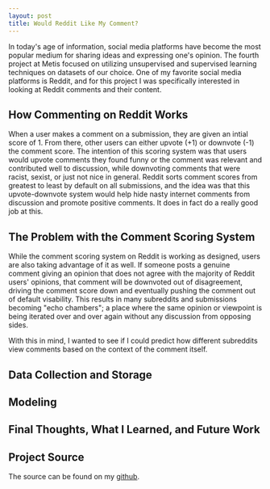 ```yaml
---  
layout: post  
title: Would Reddit Like My Comment?  
---  
```


In today's age of information, social media platforms have become the most popular medium for sharing ideas and expressing one's opinion. The fourth project at Metis focused on utilizing unsupervised and supervised learning techniques on datasets of our choice. One of my favorite social media platforms is <span class="red">Reddit</span>, and for this project I was specifically interested in looking at Reddit comments and their content.

## How Commenting on Reddit Works  

When a user makes a comment on a submission, they are given an intial score of 1. From there, other users can either upvote (+1) or downvote (-1) the comment score. The intention of this scoring system was that users would upvote comments they found funny or the comment was relevant and contributed well to discussion, while downvoting comments that were racist, sexist, or just not nice in general. Reddit sorts comment scores from greatest to least by default on all submissions, and the idea was that this upvote-downvote system would help hide nasty internet comments from discussion and promote positive comments. It does in fact do a really good job at this.  

## The Problem with the Comment Scoring System  

While the comment scoring system on Reddit is working as designed, users are also taking advantage of it as well. If someone posts a genuine comment giving an opinion that does not agree with the majority of Reddit users' opinions, that comment will be downvoted out of disagreement, driving the comment score down and eventually pushing the comment out of default visability. This results in many subreddits and submissions becoming "echo chambers"; a place where the same opinion or viewpoint is being iterated over and over again without any discussion from opposing sides.  

With this in mind, I wanted to see if I could predict how different subreddits view comments based on the context of the comment itself.  

## Data Collection and Storage  

## Modeling  

## Final Thoughts, What I Learned, and Future Work  

## Project Source  

The source can be found on my [github](https://github.com/ZachHeick/Project_Fletcher).
